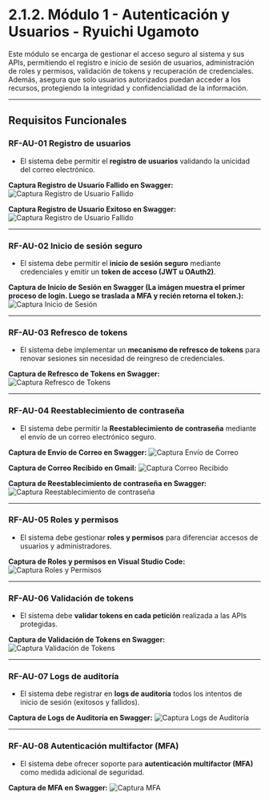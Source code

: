 # 2.1.2. Módulo 1 - Autenticación y Usuarios - Ryuichi Ugamoto

Este módulo se encarga de gestionar el acceso seguro al sistema y sus APIs, permitiendo el registro e inicio de sesión de usuarios, administración de roles y permisos, validación de tokens y recuperación de credenciales. Además, asegura que solo usuarios autorizados puedan acceder a los recursos, protegiendo la integridad y confidencialidad de la información.  

---

## Requisitos Funcionales

### RF-AU-01 Registro de usuarios
- El sistema debe permitir el **registro de usuarios** validando la unicidad del correo electrónico.

**Captura Registro de Usuario Fallido en Swagger:**
![Captura Registro de Usuario Fallido](./2.1.2.1.png)

**Captura Registro de Usuario Exitoso en Swagger:**
![Captura Registro de Usuario Fallido](./2.1.2.2.png)

---

### RF-AU-02 Inicio de sesión seguro
- El sistema debe permitir el **inicio de sesión seguro** mediante credenciales y emitir un **token de acceso (JWT u OAuth2)**.  

**Captura de Inicio de Sesión en Swagger (La imágen muestra el primer proceso de login. Luego se traslada a MFA y recién retorna el token.):**
![Captura Inicio de Sesión](./2.1.2.3.png)

---

### RF-AU-03 Refresco de tokens
- El sistema debe implementar un **mecanismo de refresco de tokens** para renovar sesiones sin necesidad de reingreso de credenciales.  

**Captura de Refresco de Tokens en Swagger:**
![Captura Refresco de Tokens](./2.1.2.4.png)

---

### RF-AU-04 Reestablecimiento de contraseña
- El sistema debe permitir la **Reestablecimiento de contraseña** mediante el envío de un correo electrónico seguro.  

**Captura de Envío de Correo en Swagger:**
![Captura Envío de Correo](./2.1.2.5.png)

**Captura de Correo Recibido en Gmail:**
![Captura Correo Recibido](./2.1.2.6.png)

**Captura de Reestablecimiento de contraseña en Swagger:**
![Captura Reestablecimiento de contraseña](./2.1.2.7.png)

---

### RF-AU-05 Roles y permisos
- El sistema debe gestionar **roles y permisos** para diferenciar accesos de usuarios y administradores.  

**Captura de Roles y permisos en Visual Studio Code:**
![Captura Roles y Permisos](./2.1.2.8.png)

---

### RF-AU-06 Validación de tokens
- El sistema debe **validar tokens en cada petición** realizada a las APIs protegidas.  

**Captura de Validación de Tokens en Swagger:**
![Captura Validación de Tokens](./2.1.2.9.png)

---

### RF-AU-07 Logs de auditoría
- El sistema debe registrar en **logs de auditoría** todos los intentos de inicio de sesión (exitosos y fallidos).  

**Captura de Logs de Auditoría en Swagger:**
![Captura Logs de Auditoría](./2.1.2.10.png)

---

### RF-AU-08 Autenticación multifactor (MFA)
- El sistema debe ofrecer soporte para **autenticación multifactor (MFA)** como medida adicional de seguridad.

**Captura de MFA en Swagger:**
![Captura MFA](./2.1.2.11.png)